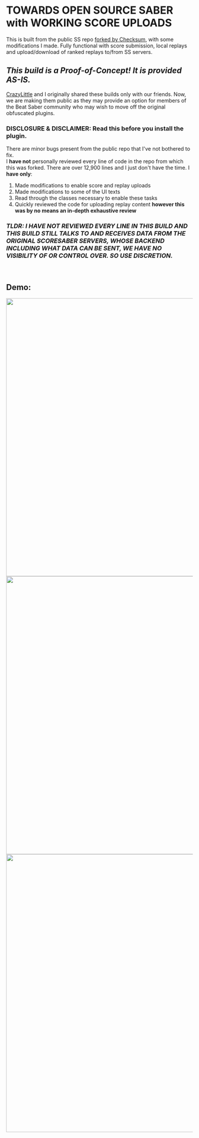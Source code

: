 # TOWARDS OPEN SOURCE SABER with WORKING SCORE UPLOADS

This is built from the public SS repo [forked by Checksum](https://github.com/ChecksumDev/ScoreSaber-Plugin), with some modifications I made. Fully functional with score submission, local replays and upload/download of ranked replays to/from SS servers.

## ***This build is a Proof-of-Concept! It is provided AS-IS.***
[CrazyLittle](https://github.com/CrazyLittle) and I originally shared these builds only with our friends. Now, we are making them public as they may provide an option for members of the Beat Saber community who may wish to move off the original obfuscated plugins.

### DISCLOSURE & DISCLAIMER: Read this before you install the plugin.
There are minor bugs present from the public repo that I've not bothered to fix.
<br>I **have not** personally reviewed every line of code in the repo from which this was forked. There are over 12,900 lines and I just don't have the time. I **have only**:

1) Made modifications to enable score and replay uploads
2) Made modifications to some of the UI texts
3) Read through the classes necessary to enable these tasks
4) Quickly reviewed the code for uploading replay content **however this was by no means an in-depth exhaustive review**

### ***TLDR: I HAVE NOT REVIEWED EVERY LINE IN THIS BUILD AND THIS BUILD STILL TALKS TO AND RECEIVES DATA FROM THE ORIGINAL SCORESABER SERVERS, WHOSE BACKEND INCLUDING WHAT DATA CAN BE SENT, WE HAVE NO VISIBILITY OF OR CONTROL OVER. SO USE DISCRETION.***

<br>

## Demo:
<img src="https://github.com/zeph-yr/ScoreSaber-Plugin/blob/master/Screenshots/image_1b.png" width="750">
<img src="https://github.com/zeph-yr/ScoreSaber-Plugin/blob/master/Screenshots/image_2b.png" width="750">
<img src="https://github.com/zeph-yr/ScoreSaber-Plugin/blob/master/Screenshots/image_3.png" width="750">
